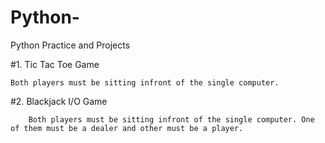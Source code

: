 # Python-
Python Practice and Projects


#1. Tic Tac Toe Game
    
    Both players must be sitting infront of the single computer.
    
    
#2. Blackjack I/O Game
    
        Both players must be sitting infront of the single computer. One of them must be a dealer and other must be a player.
        

